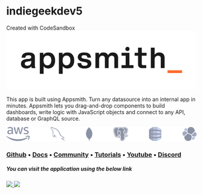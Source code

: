 # indiegeekdev5
Created with CodeSandbox
![](https://raw.githubusercontent.com/appsmithorg/appsmith/release/static/appsmith_logo_primary.png)

This app is built using Appsmith. Turn any datasource into an internal app in minutes. Appsmith lets you drag-and-drop components to build dashboards, write logic with JavaScript objects and connect to any API, database or GraphQL source.

![](https://raw.githubusercontent.com/appsmithorg/appsmith/release/static/images/integrations.png)

### [Github](https://github.com/appsmithorg/appsmith) • [Docs](https://docs.appsmith.com/?utm_source=github&utm_medium=social&utm_content=appsmith_docs&utm_campaign=null&utm_term=appsmith_docs) • [Community](https://community.appsmith.com/) • [Tutorials](https://github.com/appsmithorg/appsmith/tree/update/readme#tutorials) • [Youtube](https://www.youtube.com/appsmith) • [Discord](https://discord.gg/rBTTVJp)

##### You can visit the application using the below link

###### [![](https://assets.appsmith.com/git-sync/Buttons.svg) ](http://142.93.65.192/applications/65a0590c9ed82b5aee52542a/pages/65a0590c9ed82b5aee52542d) [![](https://assets.appsmith.com/git-sync/Buttons2.svg)](http://142.93.65.192/applications/65a0590c9ed82b5aee52542a/pages/65a0590c9ed82b5aee52542d/edit)
